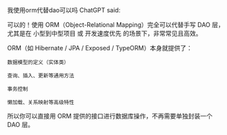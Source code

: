 


我使用orm代替dao可以吗
ChatGPT said:

可以的！使用 ORM（Object-Relational Mapping）完全可以代替手写 DAO 层，尤其是在 小型到中型项目 或 开发速度优先 的场景下，非常常见且高效。


ORM（如 Hibernate / JPA / Exposed / TypeORM）本身就提供了：

    数据模型的定义（实体类）

    查询、插入、更新等通用方法

    事务控制

    懒加载、关系映射等高级特性

所以你可以直接用 ORM 提供的接口进行数据库操作，不再需要单独封装一个 DAO 层。